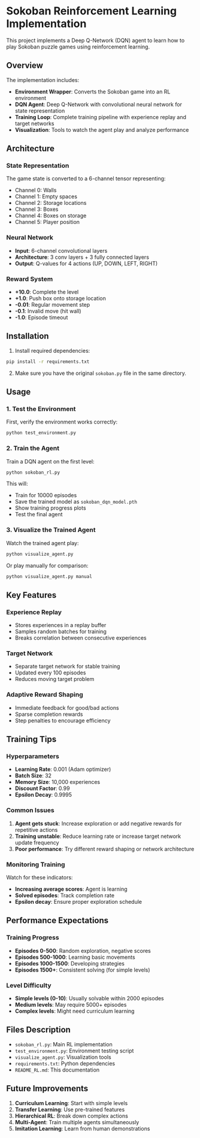 # Sokoban Reinforcement Learning Implementation

This project implements a Deep Q-Network (DQN) agent to learn how to play Sokoban puzzle games using reinforcement learning.

## Overview

The implementation includes:
- **Environment Wrapper**: Converts the Sokoban game into an RL environment
- **DQN Agent**: Deep Q-Network with convolutional neural network for state representation
- **Training Loop**: Complete training pipeline with experience replay and target networks
- **Visualization**: Tools to watch the agent play and analyze performance

## Architecture

### State Representation
The game state is converted to a 6-channel tensor representing:
- Channel 0: Walls
- Channel 1: Empty spaces
- Channel 2: Storage locations
- Channel 3: Boxes
- Channel 4: Boxes on storage
- Channel 5: Player position

### Neural Network
- **Input**: 6-channel convolutional layers
- **Architecture**: 3 conv layers + 3 fully connected layers
- **Output**: Q-values for 4 actions (UP, DOWN, LEFT, RIGHT)

### Reward System
- **+10.0**: Complete the level
- **+1.0**: Push box onto storage location
- **-0.01**: Regular movement step
- **-0.1**: Invalid move (hit wall)
- **-1.0**: Episode timeout

## Installation

1. Install required dependencies:
```bash
pip install -r requirements.txt
```

2. Make sure you have the original `sokoban.py` file in the same directory.

## Usage

### 1. Test the Environment
First, verify the environment works correctly:
```bash
python test_environment.py
```

### 2. Train the Agent
Train a DQN agent on the first level:
```bash
python sokoban_rl.py
```

This will:
- Train for 10000 episodes
- Save the trained model as `sokoban_dqn_model.pth`
- Show training progress plots
- Test the final agent

### 3. Visualize the Trained Agent
Watch the trained agent play:
```bash
python visualize_agent.py
```

Or play manually for comparison:
```bash
python visualize_agent.py manual
```

## Key Features

### Experience Replay
- Stores experiences in a replay buffer
- Samples random batches for training
- Breaks correlation between consecutive experiences

### Target Network
- Separate target network for stable training
- Updated every 100 episodes
- Reduces moving target problem

### Adaptive Reward Shaping
- Immediate feedback for good/bad actions
- Sparse completion rewards
- Step penalties to encourage efficiency

## Training Tips

### Hyperparameters
- **Learning Rate**: 0.001 (Adam optimizer)
- **Batch Size**: 32
- **Memory Size**: 10,000 experiences
- **Discount Factor**: 0.99
- **Epsilon Decay**: 0.9995

### Common Issues
1. **Agent gets stuck**: Increase exploration or add negative rewards for repetitive actions
2. **Training unstable**: Reduce learning rate or increase target network update frequency
3. **Poor performance**: Try different reward shaping or network architecture

### Monitoring Training
Watch for these indicators:
- **Increasing average scores**: Agent is learning
- **Solved episodes**: Track completion rate
- **Epsilon decay**: Ensure proper exploration schedule

## Performance Expectations

### Training Progress
- **Episodes 0-500**: Random exploration, negative scores
- **Episodes 500-1000**: Learning basic movements
- **Episodes 1000-1500**: Developing strategies
- **Episodes 1500+**: Consistent solving (for simple levels)

### Level Difficulty
- **Simple levels (0-10)**: Usually solvable within 2000 episodes
- **Medium levels**: May require 5000+ episodes
- **Complex levels**: Might need curriculum learning

## Files Description

- `sokoban_rl.py`: Main RL implementation
- `test_environment.py`: Environment testing script
- `visualize_agent.py`: Visualization tools
- `requirements.txt`: Python dependencies
- `README_RL.md`: This documentation

## Future Improvements

1. **Curriculum Learning**: Start with simple levels
2. **Transfer Learning**: Use pre-trained features
3. **Hierarchical RL**: Break down complex actions
4. **Multi-Agent**: Train multiple agents simultaneously
5. **Imitation Learning**: Learn from human demonstrations
